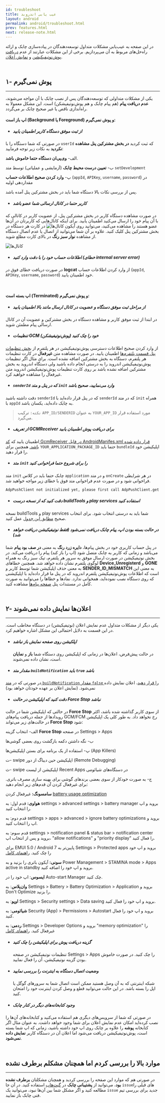 ```yaml
---
id: troubleshoot
title: عیب یابی اندروید
layout: android
permalink: android/troubleshoot.html
prev: features.html
next: release-note.html
---
```


در این صفحه به عیب‌یابی مشکلات متداول توسعه‌دهندگان در پیاده‌سازی چابک و ارائه راه‌‌حل‌های مربوط به آن می‌پردازیم. برخی از این مشکلات عبارتند از عدم [دریافت پوش‌نوتیفیکیشن](android/troubleshoot.html#۱--پوش-نمیگیرم) و [نمایش اعلان](android/troubleshoot.html#۲--اعلانها-نمایش-داده-نمیشوند).

<Br>

## ۱- پوش نمی‌گیرم
---

یکی از مشکلات متداولی که توسعه‌دهندگان پس از نصب چابک با آن مواجه می‌شوند،‌ **عدم دریافت پیام** (هم پیام چابک و هم پوش‌نوتیفیشکن) است. این مشکل معمولا به راه‌اندازی ناقص یا غیر صحیح چابک بر می‌گردد.

#### اپ باز است (Background یا Foreground) و پوش نمی‌گیرم:  

- ##### از ثبت موفق دستگاه کاربر اطمینان یابید

در صورتی که شما دستگاه را با `userId` که ثبت کردید **در بخش مشترکین پنل مشاهده نکردید** به نکات زیر توجه فرمایید:

 الف- **وی‌پی‌ان دستگاه حتما خاموش باشد**.

 ب- **تعیین درست محیط چابک** (آزمایشی و عملیاتی) توسط متد `setDevelopment`

 پ- **وارد کردن صحیح اطلاعات حساب** (`appId`, `APIKey`, `username`, `password`) در مقداردهی اولیه

پس از بررسی نکات بالا دستگاه شما باید در بخش مشترکین پنل آمده باشد. 

- ##### کاربر حتما در کانال ارسالی شما عضو باشد

در صورت مشاهده دستگاه کاربر در بخش مشترکین پنل، از عضویت کاربر در کانالی که با آن پیام خود را ارسال می‌کنید اطمینان یابید. برای اینکه کانال‌هایی که کاربرتان در آن‌ها عضو هستند را مشاهده می‌کنید، می‌توانید روی آیکون ![کانال‌ها](http://uupload.ir/files/24jn_channels.png) در کارت هر دستگاه در بخش مشترکین پنل کلیک کنید. علاوه بر آن شما می‌توانید از اتصال یا عدم اتصال دستگاه از مشاهده **نوار سبز رنگ** در بالای کارت مطلع شوید.

![کانال‌ها](http://uupload.ir/files/avly_test.png
)

- ##### اطلاعات حساب خود را با دقت وارد کنید (خطای internal server error)

در صورت دریافت خطای فوق در **logcat** از وارد کردن اطلاعات حساب (`appId`, `APIKey`, `username`, `password`) خود اطمینان یابید.

<Br>

#### اپ بسته است (Terminated) و پوش نمی‌گیرم:

- ##### از مراحل ثبت موفق دستگاه و عضویت در کانال ارسال مانند بالا اطمینان یابید

در ابتدا از ثبت موفق کاربر و مشاهده دستگاه در بخش مشترکین و عضویت آن در کانال ارسالی پیام مطمئن شوید.

- ##### تنظیمات GCM (پوش‌نوتیفیشکن) خود را چک کنید

از وارد کردن صحیح اطلاعات دسترسی پوش‌نوتیفیکیشن در هر پلتفرم از [بخش تنظیمات پنل قسمت پلتفرم‌ها](https://doc.chabokpush.com/panel/settings.html#%D9%BE%D9%84%D8%AA%D9%81%D8%B1%D9%85%D9%87%D8%A7) اطمینان یابید.
در صورت مشاهده متن **غیرفعال** در کارت تنظیمات هر پلتفرم، دستگاه به بخش مشترکین اضافه نشده است. برای مثال اگر تنظیمات پوش‌نوتیفیکیشن اندروید را به درستی انجام داده باشید ولی دستگاه اندروید‌ به بخش مشترکین اضافه نشده باشد بر روی کارت تنظیمات پوش‌نوتیفیکیشن اندروید متن غیرفعال را مشاهده خواهید کرد.

- ##### `senderId` که در پنل و متد `init` وارد می‌نمایید، صحیح باشد

دقت داشته باشید `senderId` که در پنل قرار داده‌اید با `senderId` که در متد `init` همراه با `appId` به چابک داده‌اید، یکسان باشد.

> `نکته:` ترکیب `APP_ID/SENDERID` به عنوان `YOUR_APP_ID` مورد استفاده قرار می‌گیرد.

- ##### از تعریف GCMReceiver برای دریافت پوش اطمینان یابید

 اطمینان یابید که [کد GcmReceiver در فایل AndroidManifes.xml قرار داده شده باشد.](https://doc.chabokpush.com/android/application-class.html#%DB%B3-%D8%AA%D8%B9%D8%B1%DB%8C%D9%81-%D8%B1%D8%B3%DB%8C%D9%88%D8%B1-gcmreceiver)
همچنین برای `YOUR_APPLICATION_PACKAGE_ID` حتما باید `bundleId` اپلیکیشن خود را قرار دهید.

- ##### متد `init` را برای شروع حتما فراخوانی کنید

متد `init` چابک حتما باید در کلاس `application` و در متد `onCreate` در هر شرایطی فراخوانی شود و در صورت عدم فراخوانی متد فوق با خطای زیر مواجه خواهید شد.

```bash
AdpPushClient not initialized yet, please first call AdpPushClient.get with parameters
```

- ##### دقت کنید که از نسخه درست **buildTools** و **play services** استفاده کنید

نسخه buildTools و play services شما باید به درستی انتخاب شود. برای انتخاب صحیح [مطابق این جدول](https://doc.chabokpush.com/android/gradle-setup.html#%D8%A7%D9%81%D8%B2%D9%88%D8%AF%D9%86-%DA%A9%D8%AA%D8%A7%D8%A8%D8%AE%D8%A7%D9%86%D9%87) عمل کنید. 

- ##### در حالت بسته بودن اپ، پیام چابک دریافت نمی‌شود (فقط نوتیفیکیشن دریافت خواهد شد)

در پنل حساب کاربری خود در بخش پیام‌ها، **دایره زرد رنگ** به معنی **در صف بود پیام** شما می‌باشد و زمانی که کاربر به چابک متصل شود (اپ را باز کند) پیام را دریافت می‌کند. در بخش نوتیفیکیشن در صورت ارسال موفق به سرور هر پلتفرم، تیک سبز رنگ به همراه لوگوی پلتفرم نشان داده خواهد شد. همچنین خطاهای **Device_Unregisterd** و **GONE** به معنی حذف اپلیکیشن شما توسط کاربر و **SENDER_ID_MISMATCH** به معنی این است که اطلاعات پوش‌نوتیفیکیشن پلتفرم اندروید که در پنل ما قرار داده‌اید با اپلیکیشنی که روی دستگاه نصب نموده‌اید، همخوانی ندارد. نمادها و خطاها را می‌توانید به صورت کامل در مستندات پنل [صفحه پیام‌ها](https://doc.chabokpush.com/panel/inbox.html#نمادها) مشاهده کنید.

<Br>

## ۲- اعلان‌ها نمایش داده نمی‌شوند
---

یکی دیگر از مشکلات متداول عدم نمایش اعلان (نوتیفیکیشن) در دستگاه مخاطب است. در این قسمت به دلایل احتمالی این مشکل اشاره‌ خواهیم کرد.

- ##### اپلکیشن روی صفحه نمایش باز نباشد

  در حالت پیش‌فرض، اعلان‌ها در زمانی که اپلیکیشن روی دستگاه شما **باز** و **نمایان** است، نشان داده نمی‌شوند.

- ##### مقدار متد `buildNotification` باید `true` باشد

در صورتی که در [متد `buildNotification` مقدار `false` را قرار دهید](https://doc.chabokpush.com/android/notification-handling.html#%D8%AA%D9%86%D8%B8%DB%8C%D9%85-%D9%86%D9%85%D8%A7%DB%8C%D8%B4-%D8%A7%D8%B9%D9%84%D8%A7%D9%86)، اعلان نمایش داده نمی‌شود. (نمایش اعلان بر عهده خودتان خواهد بود)

- ##### دقت کنید که اپلیکیشن در حالت Force Stop نباشد

در حالتی که اپلیکیشن شما در حالت **Force Stop** از سوی کاربر گذاشته شده باشد، اکثر رویداد‌ها از جمله دریافت پیام‌های GCM/FCM رخ نخواهد داد. به طور کلی یک اپلیکیشن در حالت‌های زیر می‌تواند **Force Stop** شود: 

الف- انتخاب گزینه **Force Stop** در صفحه Settings > Apps

ب- نگه‌ داشتن دکمه بازگشت روی بعضی گوشی‌ها 

پ- استفاده از یک برنامه برای بستن اپلیکیشن‌ها (App Killers)

ت- swipe اپلیکیشن حین دیباگ از دور (Remote Debugging)

ث- swipe اپلیکیشن از لیست Recent Apps در دستگاه‌های شیائومی

ج- به صورت خودکار از سوی بعضی برندهای گوشی برای بهینه سازی مصرف باتری. برای غیرفعال کردن آن قدم‌های زیر انجام دهید:

**سامسونگ:** غیرفعال کردن [battery usage optimization](https://android.gadgethacks.com/how-to/fix-delayed-notifications-your-galaxy-s8-s8-0177437/) 

**هواوی:** قدم اول: به settings > advanced settings > battery manager بروید و اپ را انتخاب کنید.

 قدم دوم: به settings > apps > advanced > ignore battery optimizations بروید و اپ را انتخاب کنید.

 قدم سوم: به settings > notification panel & status bar > notification center بروید و پس از انتخاب اپ، "allow notifications" و "priority display" را فعال کنید.

برای EMUI 5.0 / Android 7 پایین‌تر به Settings > Protected apps بروید و اپ خود را چک کنید. [راهنمای کامل](http://phandroid.com/2017/02/02/huawei-honor-emui-first-thing/)

**سونی:** آیکون باتری را بزنید و به Power Management > STAMINA mode > Apps active in standby بروید و اپ خود را اضافه کنید.

**ایسوس**: اپ خود را در Auto-start Manager چک کنید.

**وان‌پلاس**: به Settings > Battery > Battery Optimization > Application بروید و Don't Optimize را بزنید.

**اوپو**: به Settings > Security settings > Data saving بروید و اپ خود را فعال کنید.

**شیائومی**: به Security (App) > Permissions > Autostart بروید و اپ خود را فعال کنید.

**ردمی**: به Settings > Developer Options بروید و "memory optimization" را غیرفعال کنید. [راهنمای کامل](https://www.forbes.com/sites/bensin/2016/11/17/how-to-fix-push-notifications-on-xiaomis-miui-8-for-real/#384f6af97572)

- ##### گزینه دریافت پوش برای اپلیکیشن  را چک کنید

  تنظیمات نوتیفیکیشن در صفحه Settings > Apps را چک کنید. در صورت خاموش بودن گزینه نوتیفیکیشن، آن را فعال نمایید.

- ##### وضعیت اتصال دستگاه به اینترنت را بررسی نمایید

  شبکه اینترنتی که به آن وصل هستید ممکن است اتصال شما به سرورهای گوگل یا اپل را بسته باشد. در این حالت می‌توانید قطع و وصل کردن اینترنت خود را امتحان کنید.

- ##### وجود کتابخانه‌های دیگر در کنار چابک

در صورتی که شما از سرویس‌های دیگری هم استفاده می‌کنید و کتابخانه‌های آن‌ها را نصب کرده‌اید امکان عدم نمایش اعلان برای شما وجود خواهد داشت. به عنوان مثال اگر کتابخانه **پوشه** را علاوه بر چابک روی اپ خود داشته باشید، زمانی که اپ شما بسته است، پوش‌نوتیفیکیشن دریافت می‌شود اما اعلان آن در دستگاه کاربر **نمایش داده نمی‌شود**.

<Br>

## موارد بالا را بررسی کردم اما همچنان مشکلم برطرف نشده
---

در صورتی هم که موارد این صفحه را بررسی کردید و همچنان مشکلتان **برطرف نشده بود**، می‌توانید از **پشتیبانی چابک** در [گیت‌هاب](https://github.com/chabokpush/chabok-client-android/issues) استفاده کنید. در آن جا `issue`های قبلی را مطالعه کنید و اگر مشکل شما بین آن‌ها نبود، می‌توانید یک `issue` جدید برای بررسی تیم فنی چابک باز نمایید.

